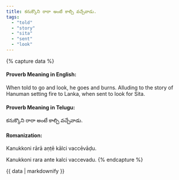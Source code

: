 ```yaml
---
title: కనుక్కొని రారా అంటే కాల్చి వచ్చేవాడు.
tags:
  - "told"
  - "story"
  - "sita"
  - "sent"
  - "look"
---
```


{% capture data %}
#### Proverb Meaning in English:
When told to go and look, he goes and burns.
Alluding to the story of Hanuman setting fire to Lanka, when sent to look for Sita.

#### Proverb Meaning in Telugu:
కనుక్కొని రారా అంటే కాల్చి వచ్చేవాడు.

#### Romanization:
Kanukkoni rārā aṇṭē kālci vaccēvāḍu.

Kanukkoni rara ante kalci vaccevadu.
{% endcapture %}

{{ data | markdownify }}

